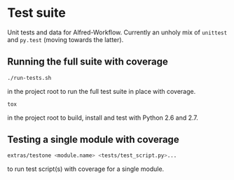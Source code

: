 
Test suite
==========

Unit tests and data for Alfred-Workflow. Currently an unholy mix of `unittest` and `py.test` (moving towards the latter).


Running the full suite with coverage
------------------------------------

```bash
./run-tests.sh
```
in the project root to run the full test suite in place with coverage.

```bash
tox
```
in the project root to build, install and test with Python 2.6 and 2.7.


Testing a single module with coverage
-------------------------------------

```bash
extras/testone <module.name> <tests/test_script.py>...
```

to run test script(s) with coverage for a single module.
